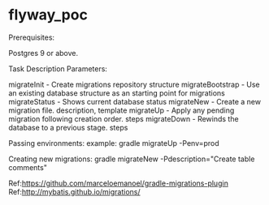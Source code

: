 flyway_poc
==========

Prerequisites:

Postgres 9 or above.

Task Description Parameters:

migrateInit	- Create migrations repository structure
migrateBootstrap	- Use an existing database structure as an starting point for migrations
migrateStatus	- Shows current database status
migrateNew	- Create a new migration file.	description, template
migrateUp	- Apply any pending migration following creation order.	steps
migrateDown	 - Rewinds the database to a previous stage.	steps


Passing environments:
example:
gradle migrateUp -Penv=prod


Creating new migrations:
gradle migrateNew -Pdescription="Create table comments"


Ref:https://github.com/marceloemanoel/gradle-migrations-plugin
Ref:http://mybatis.github.io/migrations/





